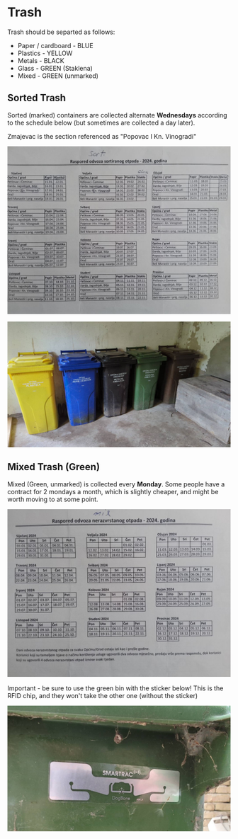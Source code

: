 # Trash

Trash should be separted as follows:

* Paper / cardboard - BLUE 
* Plastics - YELLOW
* Metals - BLACK
* Glass - GREEN (Staklena)
* Mixed - GREEN (unmarked)

## Sorted Trash 

Sorted (marked) containers are collected alternate **Wednesdays** according to the schedule below (but sometimes are collected a day later).

Zmajevac is the section referenced as "Popovac I Kn. Vinogradi"

![](static/assets/img/trash-sorted.jpg)

![](static/assets/img/trash-bins.jpg)

## Mixed Trash (Green)

Mixed (Green, unmarked) is collected every **Monday**.  Some people have a contract for 2 mondays a month, which is slightly cheaper, and might be worth moving to at some point.

![](static/assets/img/trash-mixed.jpg)

Important - be sure to use the green bin with the sticker below!  This is the RFID chip, and they won't take the other one (without the sticker)

![](static/assets/img/trash-sticker.png)

